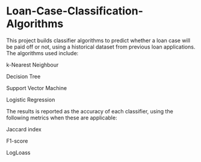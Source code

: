 # Loan-Case-Classification-Algorithms
This project builds classifier algorithms to predict whether a loan case will be paid off or not, using a historical dataset from previous loan applications. The algorithms used include: 

k-Nearest Neighbour

Decision Tree

Support Vector Machine

Logistic Regression

The results is reported as the accuracy of each classifier, using the following metrics when these are applicable:

Jaccard index

F1-score

LogLoass
